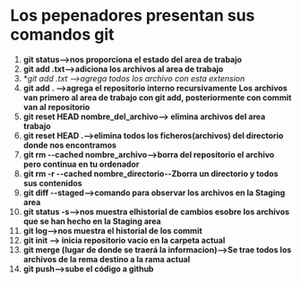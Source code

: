 # Los pepenadores presentan sus comandos git
1. **git status-->nos proporciona el estado del area de trabajo**
2. **git add .txt-->adiciona los archivos al area de trabajo**
3. **git add *.txt -->agrega todos los archivo con esta extension**
4. **git add . -->agrega el repositorio interno recursivamente**
**Los archivos van primero al area de trabajo con git add, posteriormente con commit van al repositorio**
5. **git reset HEAD nombre_del_archivo--> elimina archivos del area trabajo**
6. **git reset HEAD .-->elimina todos los ficheros(archivos) del directorio donde nos encontramos**
7. **git rm --cached nombre_archivo-->borra del repositorio el archivo pero continua en tu ordenador**
8. **git rm -r --cached nombre_directorio--Zborra un directorio y todos sus contenidos**
9. **git diff --staged-->comando para observar los archivos en la Staging area**
10. **git status -s-->nos muestra elhistorial de cambios esobre los archivos que se han hecho en la Staging area**
11. **git log-->nos muestra el historial de los commit**
12. **git init --> inicia repositorio vacio en la carpeta actual**
13. **git merge (lugar de donde se traerá la informacion)-->Se trae todos los archivos de la rema destino a la rama actual**
14. **git push-->sube el código a github**